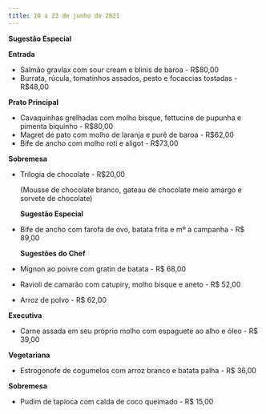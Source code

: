 ```yaml
---
title: 10 a 23 de junho de 2021
---
```

**Sugestão Especial**

**Entrada**

* Salmão gravlax com sour cream e blinis de baroa - R$80,00
* Burrata, rúcula, tomatinhos assados, pesto e focaccias tostadas - R$48,00

**Prato Principal**

* Cavaquinhas grelhadas com molho bisque, fettucine de pupunha e pimenta biquinho - R$80,00
* Magret de pato com molho de laranja e purê de baroa - R$62,00
* Bife de ancho com molho roti e aligot - R$73,00

**Sobremesa**

* Trilogia de chocolate - R$20,00

   (Mousse de chocolate branco, gateau de chocolate meio amargo e sorvete de chocolate)



  **Sugestão Especial**
* Bife de ancho com farofa de ovo, batata frita e mº à campanha - R$ 89,00

  **Sugestões do Chef**
* Mignon ao poivre com gratin de batata - R$ 68,00
* Ravioli de camarão com catupiry, molho bisque e aneto - R$ 52,00
* Arroz de polvo - R$ 62,00

**Executiva**

* Carne assada em seu próprio molho com espaguete ao alho e óleo - R$ 39,00

**Vegetariana**

* Estrogonofe de cogumelos com arroz branco e batata palha - R$ 36,00

**Sobremesa**

* Pudim de tapioca com calda de coco queimado - R$ 15,00
